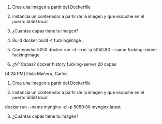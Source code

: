 1. Crea una imagen a partir del Dockerfile
2. Instancia un contenedor a partir de la imagen y que escuche en el puerto 5050 local
3. ¿Cuantas capas tiene tu imagen?

1. Build
docker build -t fuckingimage .
 
2. Contenedor 5050
docker run -d --rm -p 5050:80 --name fucking-server fuckingimage
 
3. ¿Nº Capas?
docker history fucking-server
20 capas


[4:24 PM] Elola Mañeru, Carlos
1. Crea una imagen a partir del Dockerfile

2. Instancia un contenedor a partir de la imagen y que escuche en el puerto 5050 local.

docker run --name mynginx -d -p 5050:80 mynginx:latest

3. ¿Cuántas capas tiene tu imagen?

